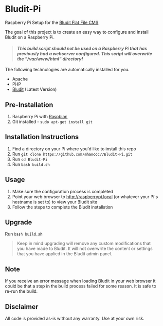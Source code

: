 # Bludit-Pi
Raspberry Pi Setup for the [Bludit Flat File CMS](https://www.bludit.com/)

The goal of this project is to create an easy way to configure and install Bludit on a Raspberry Pi. 

> ####  *This build script should not be used on a Raspberry Pi that has previously had a webserver configured. This script will overwrite the "/var/www/html" directory!*

The following technologies are automatically installed for you.
* Apache
* PHP
* [Bludit](https://www.bludit.com/) (Latest Version)

## Pre-Installation
1. Raspberry Pi with [Raspbian](https://www.raspberrypi.org/downloads/raspbian/)
2. Git installed - `sudo apt-get install git`

## Installation Instructions
1. Find a directory on your Pi where you'd like to install this repo
2. Run `git clone https://github.com/mhancoc7/Bludit-Pi.git`
3. Run `cd Bludit-Pi`
4. Run `bash build.sh`

## Usage
1. Make sure the configuration process is completed
2. Point your web browser to http://raspberrypi.local (or whatever your Pi's hostname is set to) to view your Bludit site
3. Follow the steps to complete the Bludit installation

## Upgrade
Run `bash build.sh`

> Keep in mind upgrading will remove any custom modifications that you have made to Bludit. It will not overwrite the content or settings that you have applied in the Bludit admin panel. 

## Note
If you receive an error message when loading Bludit in your web browser it could be that a step in the build process failed for some reason. It is safe to re-run the build.

## Disclaimer
All code is provided as-is without any warranty. Use at your own risk.
